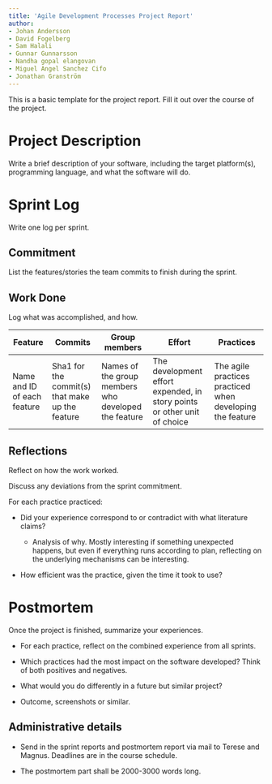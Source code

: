 ```yaml
---
title: 'Agile Development Processes Project Report'
author:
- Johan Andersson
- David Fogelberg
- Sam Halali
- Gunnar Gunnarsson
- Nandha gopal elangovan
- Miguel Angel Sanchez Cifo
- Jonathan Granström
---
```


This is a basic template for the project report. Fill it out over the course of the project.

# Project Description
Write a brief description of your software,
including the target platform(s),
programming language,
and what the software will do.

# Sprint Log
Write one log per sprint.

## Commitment
List the features/stories the team commits to finish during the sprint.

## Work Done
Log what was accomplished, and how.

Feature | Commits  | Group members | Effort | Practices
----------------|----------------|----------------|----------------|----------------
Name and ID of each feature | Sha1 for the commit(s) that make up the feature | Names of the group members who developed the feature | The development effort expended, in story points or other unit of choice | The agile practices practiced when developing the feature


## Reflections
Reflect on how the work worked.

Discuss any deviations from the sprint commitment.

For each practice practiced:

- Did your experience correspond to or contradict with what literature claims?

    - Analysis of why. Mostly interesting if something unexpected happens, but even
      if everything runs according to plan, reflecting on the underlying mechanisms
      can be interesting.

- How efficient was the practice, given the time it took to use?



# Postmortem
Once the project is finished, summarize your experiences.

- For each practice, reflect on the combined experience from all sprints.

- Which practices had the most impact on the software developed?
  Think of both positives and negatives.

- What would you do differently in a future but similar project?

- Outcome, screenshots or similar.

## Administrative details

- Send in the sprint reports and postmortem report via mail
  to Terese and Magnus. Deadlines are in the course schedule.

- The postmortem part shall be 2000-3000 words long.

